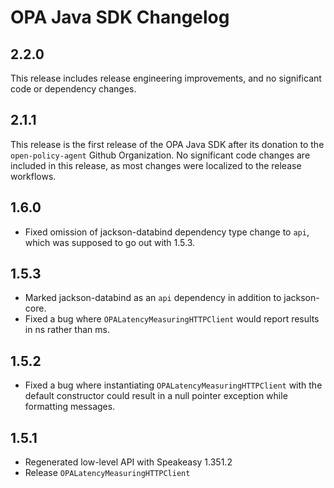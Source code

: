 # OPA Java SDK Changelog

## 2.2.0

This release includes release engineering improvements, and no significant code or dependency changes.

## 2.1.1

This release is the first release of the OPA Java SDK after its donation to the `open-policy-agent` Github Organization.
No significant code changes are included in this release, as most changes were localized to the release workflows.

## 1.6.0

* Fixed omission of jackson-databind dependency type change to `api`, which was supposed to go out with 1.5.3.

## 1.5.3

* Marked jackson-databind as an `api` dependency in addition to jackson-core.
* Fixed a bug where `OPALatencyMeasuringHTTPClient` would report results in ns rather than ms.

## 1.5.2

* Fixed a bug where instantiating `OPALatencyMeasuringHTTPClient` with the default constructor could result in a null pointer exception while formatting messages.

## 1.5.1

* Regenerated low-level API with Speakeasy 1.351.2
* Release `OPALatencyMeasuringHTTPClient`

